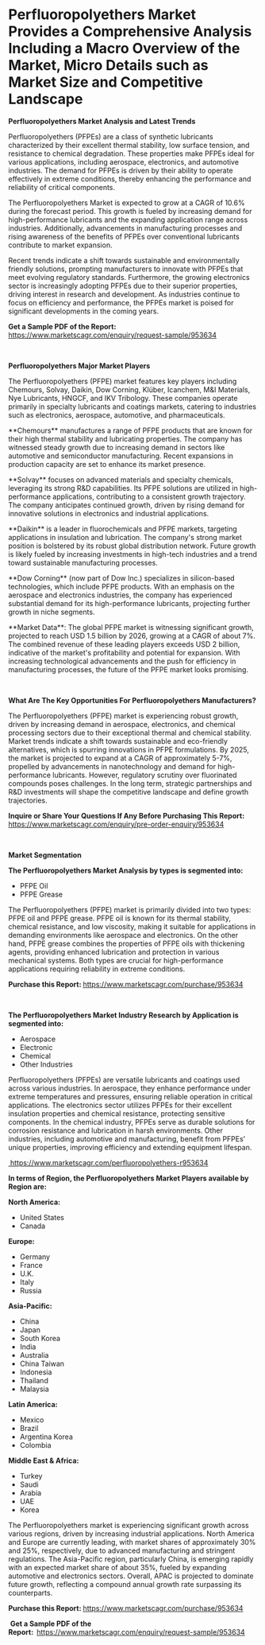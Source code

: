 <p><h1>Perfluoropolyethers Market Provides a Comprehensive Analysis Including a Macro Overview of the Market, Micro Details such as Market Size and Competitive Landscape</h1></p><p><strong>Perfluoropolyethers Market Analysis and Latest Trends</strong></p>
<p><p>Perfluoropolyethers (PFPEs) are a class of synthetic lubricants characterized by their excellent thermal stability, low surface tension, and resistance to chemical degradation. These properties make PFPEs ideal for various applications, including aerospace, electronics, and automotive industries. The demand for PFPEs is driven by their ability to operate effectively in extreme conditions, thereby enhancing the performance and reliability of critical components.</p><p>The Perfluoropolyethers Market is expected to grow at a CAGR of 10.6% during the forecast period. This growth is fueled by increasing demand for high-performance lubricants and the expanding application range across industries. Additionally, advancements in manufacturing processes and rising awareness of the benefits of PFPEs over conventional lubricants contribute to market expansion. </p><p>Recent trends indicate a shift towards sustainable and environmentally friendly solutions, prompting manufacturers to innovate with PFPEs that meet evolving regulatory standards. Furthermore, the growing electronics sector is increasingly adopting PFPEs due to their superior properties, driving interest in research and development. As industries continue to focus on efficiency and performance, the PFPEs market is poised for significant developments in the coming years.</p></p>
<p><strong>Get a Sample PDF of the Report:&nbsp;</strong> <a href="https://www.marketscagr.com/enquiry/request-sample/953634?utm_campaign=2515&utm_medium=2&utm_source=Github&utm_content=ia&utm_term=18042025&utm_id=perfluoropolyethers">https://www.marketscagr.com/enquiry/request-sample/953634</a></p>
<p>&nbsp;</p>
<p><strong>Perfluoropolyethers Major Market Players</strong></p>
<p><p>The Perfluoropolyethers (PFPE) market features key players including Chemours, Solvay, Daikin, Dow Corning, Klüber, Icanchem, M&I Materials, Nye Lubricants, HNGCF, and IKV Tribology. These companies operate primarily in specialty lubricants and coatings markets, catering to industries such as electronics, aerospace, automotive, and pharmaceuticals.</p><p>**Chemours** manufactures a range of PFPE products that are known for their high thermal stability and lubricating properties. The company has witnessed steady growth due to increasing demand in sectors like automotive and semiconductor manufacturing. Recent expansions in production capacity are set to enhance its market presence.</p><p>**Solvay** focuses on advanced materials and specialty chemicals, leveraging its strong R&D capabilities. Its PFPE solutions are utilized in high-performance applications, contributing to a consistent growth trajectory. The company anticipates continued growth, driven by rising demand for innovative solutions in electronics and industrial applications.</p><p>**Daikin** is a leader in fluorochemicals and PFPE markets, targeting applications in insulation and lubrication. The company's strong market position is bolstered by its robust global distribution network. Future growth is likely fueled by increasing investments in high-tech industries and a trend toward sustainable manufacturing processes.</p><p>**Dow Corning** (now part of Dow Inc.) specializes in silicon-based technologies, which include PFPE products. With an emphasis on the aerospace and electronics industries, the company has experienced substantial demand for its high-performance lubricants, projecting further growth in niche segments.</p><p>**Market Data**: The global PFPE market is witnessing significant growth, projected to reach USD 1.5 billion by 2026, growing at a CAGR of about 7%. The combined revenue of these leading players exceeds USD 2 billion, indicative of the market's profitability and potential for expansion. With increasing technological advancements and the push for efficiency in manufacturing processes, the future of the PFPE market looks promising.</p></p>
<p>&nbsp;</p>
<p><strong>What Are The Key Opportunities For Perfluoropolyethers Manufacturers?</strong></p>
<p><p>The Perfluoropolyethers (PFPE) market is experiencing robust growth, driven by increasing demand in aerospace, electronics, and chemical processing sectors due to their exceptional thermal and chemical stability. Market trends indicate a shift towards sustainable and eco-friendly alternatives, which is spurring innovations in PFPE formulations. By 2025, the market is projected to expand at a CAGR of approximately 5-7%, propelled by advancements in nanotechnology and demand for high-performance lubricants. However, regulatory scrutiny over fluorinated compounds poses challenges. In the long term, strategic partnerships and R&D investments will shape the competitive landscape and define growth trajectories.</p></p>
<p><strong>Inquire or Share Your Questions If Any Before Purchasing This Report:</strong> <a href="https://www.marketscagr.com/enquiry/pre-order-enquiry/953634?utm_campaign=2515&utm_medium=2&utm_source=Github&utm_content=ia&utm_term=18042025&utm_id=perfluoropolyethers">https://www.marketscagr.com/enquiry/pre-order-enquiry/953634</a></p>
<p>&nbsp;</p>
<p><strong>Market Segmentation</strong></p>
<p><strong>The Perfluoropolyethers Market Analysis by types is segmented into:</strong></p>
<p><ul><li>PFPE Oil</li><li>PFPE Grease</li></ul></p>
<p><p>The Perfluoropolyethers (PFPE) market is primarily divided into two types: PFPE oil and PFPE grease. PFPE oil is known for its thermal stability, chemical resistance, and low viscosity, making it suitable for applications in demanding environments like aerospace and electronics. On the other hand, PFPE grease combines the properties of PFPE oils with thickening agents, providing enhanced lubrication and protection in various mechanical systems. Both types are crucial for high-performance applications requiring reliability in extreme conditions.</p></p>
<p><strong>Purchase this Report:&nbsp;</strong><a href="https://www.marketscagr.com/purchase/953634?utm_campaign=2515&utm_medium=2&utm_source=Github&utm_content=ia&utm_term=18042025&utm_id=perfluoropolyethers">https://www.marketscagr.com/purchase/953634</a></p>
<p>&nbsp;</p>
<p><strong>The Perfluoropolyethers Market Industry Research by Application is segmented into:</strong></p>
<p><ul><li>Aerospace</li><li>Electronic</li><li>Chemical</li><li>Other Industries</li></ul></p>
<p><p>Perfluoropolyethers (PFPEs) are versatile lubricants and coatings used across various industries. In aerospace, they enhance performance under extreme temperatures and pressures, ensuring reliable operation in critical applications. The electronics sector utilizes PFPEs for their excellent insulation properties and chemical resistance, protecting sensitive components. In the chemical industry, PFPEs serve as durable solutions for corrosion resistance and lubrication in harsh environments. Other industries, including automotive and manufacturing, benefit from PFPEs’ unique properties, improving efficiency and extending equipment lifespan.</p></p>
<p><a href="https://www.marketscagr.com/perfluoropolyethers-r953634?utm_campaign=2515&utm_medium=2&utm_source=Github&utm_content=ia&utm_term=18042025&utm_id=perfluoropolyethers">&nbsp;https://www.marketscagr.com/perfluoropolyethers-r953634</a></p>
<p><strong>In terms of Region, the Perfluoropolyethers Market Players available by Region are:</strong></p>
<p>
    <p> <strong> North America: </strong>
        <ul>
            <li>United States</li>
            <li>Canada</li>
        </ul>
        </p> 
    <p> <strong> Europe: </strong>
        <ul>
            <li>Germany</li>
            <li>France</li>
            <li>U.K.</li>
            <li>Italy</li>
            <li>Russia</li>
        </ul>
        </p> 
    <p> <strong> Asia-Pacific: </strong>
        <ul>
            <li>China</li>
            <li>Japan</li>
            <li>South Korea</li>
            <li>India</li>
            <li>Australia</li>
            <li>China Taiwan</li>
            <li>Indonesia</li>
            <li>Thailand</li>
            <li>Malaysia</li>
        </ul>
        </p> 
    <p> <strong> Latin America: </strong>
        <ul>
            <li>Mexico</li>
            <li>Brazil</li>
            <li>Argentina Korea</li>
            <li>Colombia</li>
        </ul>
        </p> 
    <p> <strong> Middle East & Africa: </strong>
        <ul>
            <li>Turkey</li>
            <li>Saudi</li>
            <li>Arabia</li>
            <li>UAE</li>
            <li>Korea</li>
        </ul>
    </p>
    </p>
<p><p>The Perfluoropolyethers market is experiencing significant growth across various regions, driven by increasing industrial applications. North America and Europe are currently leading, with market shares of approximately 30% and 25%, respectively, due to advanced manufacturing and stringent regulations. The Asia-Pacific region, particularly China, is emerging rapidly with an expected market share of about 35%, fueled by expanding automotive and electronics sectors. Overall, APAC is projected to dominate future growth, reflecting a compound annual growth rate surpassing its counterparts.</p></p>
<p><strong>Purchase this Report: </strong><a href="https://www.marketscagr.com/purchase/953634?utm_campaign=2515&utm_medium=2&utm_source=Github&utm_content=ia&utm_term=18042025&utm_id=perfluoropolyethers">https://www.marketscagr.com/purchase/953634</a></p>
<p>&nbsp;<strong>Get a Sample PDF of the Report:&nbsp;&nbsp;</strong><a href="https://www.marketscagr.com/enquiry/request-sample/953634?utm_campaign=2515&utm_medium=2&utm_source=Github&utm_content=ia&utm_term=18042025&utm_id=perfluoropolyethers">https://www.marketscagr.com/enquiry/request-sample/953634</a></p>
<p><strong></strong></p>
<p><p></p><p></p><p></p></p>
